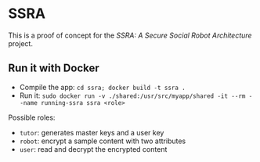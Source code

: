 # SSRA

This is a proof of concept for the *SSRA: A Secure Social Robot Architecture* project.

## Run it with Docker
- Compile the app: `cd ssra; docker build -t ssra .`
- Run it: `sudo docker run -v ./shared:/usr/src/myapp/shared -it --rm --name running-ssra ssra <role>`

Possible roles:
- `tutor`: generates master keys and a user key
- `robot`: encrypt a sample content with two attributes 
- `user`: read and decrypt the encrypted content 
